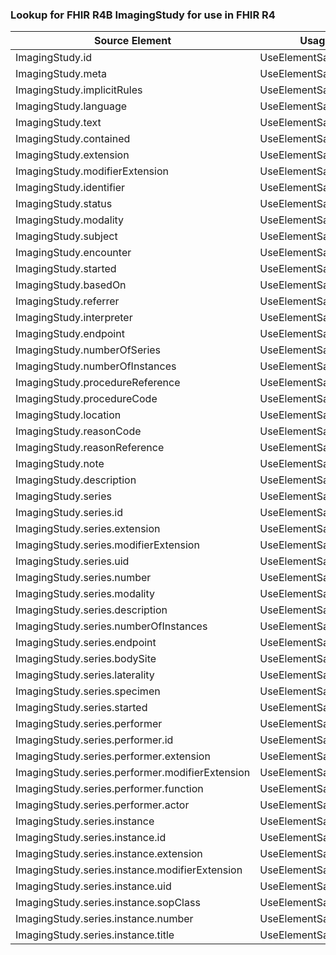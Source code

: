 ### Lookup for FHIR R4B ImagingStudy for use in FHIR R4

| Source Element | Usage | Target |
| -------------- | ----- | ------ |
| ImagingStudy.id | UseElementSameName | ImagingStudy.id |
| ImagingStudy.meta | UseElementSameName | ImagingStudy.meta |
| ImagingStudy.implicitRules | UseElementSameName | ImagingStudy.implicitRules |
| ImagingStudy.language | UseElementSameName | ImagingStudy.language |
| ImagingStudy.text | UseElementSameName | ImagingStudy.text |
| ImagingStudy.contained | UseElementSameName | ImagingStudy.contained |
| ImagingStudy.extension | UseElementSameName | ImagingStudy.extension |
| ImagingStudy.modifierExtension | UseElementSameName | ImagingStudy.modifierExtension |
| ImagingStudy.identifier | UseElementSameName | ImagingStudy.identifier |
| ImagingStudy.status | UseElementSameName | ImagingStudy.status |
| ImagingStudy.modality | UseElementSameName | ImagingStudy.modality |
| ImagingStudy.subject | UseElementSameName | ImagingStudy.subject |
| ImagingStudy.encounter | UseElementSameName | ImagingStudy.encounter |
| ImagingStudy.started | UseElementSameName | ImagingStudy.started |
| ImagingStudy.basedOn | UseElementSameName | ImagingStudy.basedOn |
| ImagingStudy.referrer | UseElementSameName | ImagingStudy.referrer |
| ImagingStudy.interpreter | UseElementSameName | ImagingStudy.interpreter |
| ImagingStudy.endpoint | UseElementSameName | ImagingStudy.endpoint |
| ImagingStudy.numberOfSeries | UseElementSameName | ImagingStudy.numberOfSeries |
| ImagingStudy.numberOfInstances | UseElementSameName | ImagingStudy.numberOfInstances |
| ImagingStudy.procedureReference | UseElementSameName | ImagingStudy.procedureReference |
| ImagingStudy.procedureCode | UseElementSameName | ImagingStudy.procedureCode |
| ImagingStudy.location | UseElementSameName | ImagingStudy.location |
| ImagingStudy.reasonCode | UseElementSameName | ImagingStudy.reasonCode |
| ImagingStudy.reasonReference | UseElementSameName | ImagingStudy.reasonReference |
| ImagingStudy.note | UseElementSameName | ImagingStudy.note |
| ImagingStudy.description | UseElementSameName | ImagingStudy.description |
| ImagingStudy.series | UseElementSameName | ImagingStudy.series |
| ImagingStudy.series.id | UseElementSameName | ImagingStudy.series.id |
| ImagingStudy.series.extension | UseElementSameName | ImagingStudy.series.extension |
| ImagingStudy.series.modifierExtension | UseElementSameName | ImagingStudy.series.modifierExtension |
| ImagingStudy.series.uid | UseElementSameName | ImagingStudy.series.uid |
| ImagingStudy.series.number | UseElementSameName | ImagingStudy.series.number |
| ImagingStudy.series.modality | UseElementSameName | ImagingStudy.series.modality |
| ImagingStudy.series.description | UseElementSameName | ImagingStudy.series.description |
| ImagingStudy.series.numberOfInstances | UseElementSameName | ImagingStudy.series.numberOfInstances |
| ImagingStudy.series.endpoint | UseElementSameName | ImagingStudy.series.endpoint |
| ImagingStudy.series.bodySite | UseElementSameName | ImagingStudy.series.bodySite |
| ImagingStudy.series.laterality | UseElementSameName | ImagingStudy.series.laterality |
| ImagingStudy.series.specimen | UseElementSameName | ImagingStudy.series.specimen |
| ImagingStudy.series.started | UseElementSameName | ImagingStudy.series.started |
| ImagingStudy.series.performer | UseElementSameName | ImagingStudy.series.performer |
| ImagingStudy.series.performer.id | UseElementSameName | ImagingStudy.series.performer.id |
| ImagingStudy.series.performer.extension | UseElementSameName | ImagingStudy.series.performer.extension |
| ImagingStudy.series.performer.modifierExtension | UseElementSameName | ImagingStudy.series.performer.modifierExtension |
| ImagingStudy.series.performer.function | UseElementSameName | ImagingStudy.series.performer.function |
| ImagingStudy.series.performer.actor | UseElementSameName | ImagingStudy.series.performer.actor |
| ImagingStudy.series.instance | UseElementSameName | ImagingStudy.series.instance |
| ImagingStudy.series.instance.id | UseElementSameName | ImagingStudy.series.instance.id |
| ImagingStudy.series.instance.extension | UseElementSameName | ImagingStudy.series.instance.extension |
| ImagingStudy.series.instance.modifierExtension | UseElementSameName | ImagingStudy.series.instance.modifierExtension |
| ImagingStudy.series.instance.uid | UseElementSameName | ImagingStudy.series.instance.uid |
| ImagingStudy.series.instance.sopClass | UseElementSameName | ImagingStudy.series.instance.sopClass |
| ImagingStudy.series.instance.number | UseElementSameName | ImagingStudy.series.instance.number |
| ImagingStudy.series.instance.title | UseElementSameName | ImagingStudy.series.instance.title |

